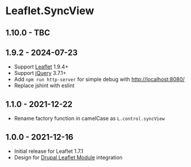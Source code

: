 # Leaflet.SyncView

## 1.10.0 - TBC

## 1.9.2 - 2024-07-23

- Support [Leaflet](https://github.com/Leaflet/Leaflet) 1.9.4+
- Support [jQuery](https://github.com/jquery/jquery) 3.7.1+
- Add `npm run http-server` for simple debug with <http://localhost:8080/>
- Replace jshint with eslint

## 1.1.0 - 2021-12-22

- Rename factory function in camelCase as `L.control.syncView`

## 1.0.0 - 2021-12-16

- Initial release for Leaflet 1.7.1
- Design for [Drupal Leaflet Module](https://www.drupal.org/project/leaflet) integration
